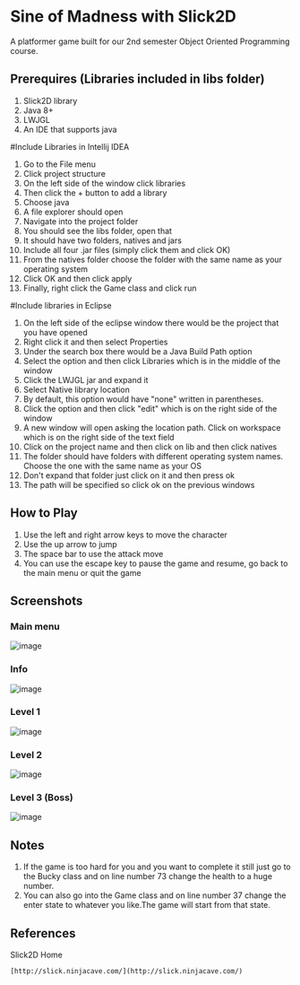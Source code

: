 
# Sine of Madness with Slick2D

A platformer game built for our 2nd semester Object Oriented Programming course.

## Prerequires (Libraries included in libs folder)

1. Slick2D library
2. Java 8+
3. LWJGL
4. An IDE that supports java

#Include Libraries in Intellij IDEA
1. Go to the File menu
2. Click project structure
3. On the left side of the window click libraries
4. Then click the + button to add a library
5. Choose java
6. A file explorer should open
7. Navigate into the project folder
8. You should see the libs folder, open that
9. It should have two folders, natives and jars
10. Include all four .jar files (simply click them and click OK)
11. From the natives folder choose the folder with the same name as your operating system
12. Click OK and then click apply
13. Finally, right click the Game class and click run

#Include libraries in Eclipse
1. On the left side of the eclipse window there would be the project that you have opened
2. Right click it and then select Properties
3. Under the search box there would be a Java Build Path option
4. Select the option and then click Libraries which is in the middle of the window 
5. Click the LWJGL jar and expand it
6. Select Native library location
7. By default, this option would have "none" written in parentheses. 
8. Click the option and then click "edit" which is on the right side of the window
9. A new window will open asking the location path. Click on workspace which is on the right side of the text field
10. Click on the project name and then click on lib and then click natives
11. The folder should have folders with different operating system names. Choose the one with the same name as your OS
12. Don't expand that folder just click on it and then press ok 
13. The path will be specified so click ok on the previous windows
 
## How to Play
1. Use the left and right arrow keys to move the character
2. Use the up arrow to jump
3. The space bar to use the attack move
4. You can use the escape key to pause the game and resume, go back to the main menu or quit the game

## Screenshots
### Main menu
![image](https://user-images.githubusercontent.com/67051265/168488169-79b6fdec-fae4-42dd-9e0d-e8dadadecd24.png)
### Info
![image](https://user-images.githubusercontent.com/67051265/168488275-c3ec7ea5-93f3-4d41-ab11-952bc5fee127.png)
### Level 1
![image](https://user-images.githubusercontent.com/67051265/168488201-987a20dc-e664-4f41-bc39-13107e67dc04.png)
### Level 2
![image](https://user-images.githubusercontent.com/67051265/168488251-47ecc220-6e2c-4c87-8855-8c1df74d564a.png)
### Level 3 (Boss)
![image](https://user-images.githubusercontent.com/67051265/168488310-49978532-666c-4b3e-8eb5-7dbd7c1752f3.png)

## Notes
1. If the game is too hard for you and you want to complete it still just go to the Bucky class and on line number 73 change the health to a huge number.
2. You can also go into the Game class and on line number 37 change the enter state to whatever you like.The game will start from that state.

## References

Slick2D Home
	
	[http://slick.ninjacave.com/](http://slick.ninjacave.com/)

